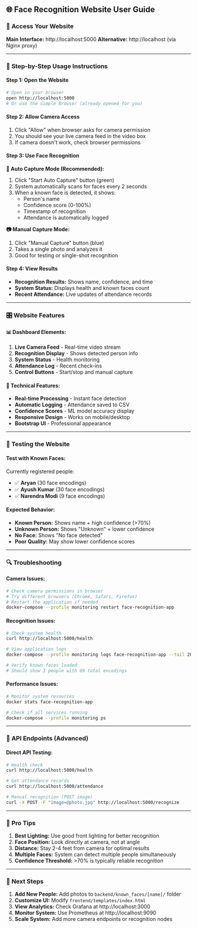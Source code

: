 ## 🌐 Face Recognition Website User Guide

### 📱 **Access Your Website**
**Main Interface:** http://localhost:5000
**Alternative:** http://localhost (via Nginx proxy)

---

### 🎯 **Step-by-Step Usage Instructions**

#### **Step 1: Open the Website**
```bash
# Open in your browser
open http://localhost:5000
# Or use the Simple Browser (already opened for you)
```

#### **Step 2: Allow Camera Access**
1. Click "Allow" when browser asks for camera permission
2. You should see your live camera feed in the video box
3. If camera doesn't work, check browser permissions

#### **Step 3: Use Face Recognition**

**🔄 Auto Capture Mode (Recommended):**
1. Click "Start Auto Capture" button (green)
2. System automatically scans for faces every 2 seconds
3. When a known face is detected, it shows:
   - Person's name
   - Confidence score (0-100%)
   - Timestamp of recognition
   - Attendance is automatically logged

**📷 Manual Capture Mode:**
1. Click "Manual Capture" button (blue)
2. Takes a single photo and analyzes it
3. Good for testing or single-shot recognition

#### **Step 4: View Results**
- **Recognition Results:** Shows name, confidence, and time
- **System Status:** Displays health and known faces count
- **Recent Attendance:** Live updates of attendance records

---

### 🎛️ **Website Features**

#### **📊 Dashboard Elements:**
1. **Live Camera Feed** - Real-time video stream
2. **Recognition Display** - Shows detected person info
3. **System Status** - Health monitoring
4. **Attendance Log** - Recent check-ins
5. **Control Buttons** - Start/stop and manual capture

#### **🔧 Technical Features:**
- **Real-time Processing** - Instant face detection
- **Automatic Logging** - Attendance saved to CSV
- **Confidence Scores** - ML model accuracy display
- **Responsive Design** - Works on mobile/desktop
- **Bootstrap UI** - Professional appearance

---

### 🧪 **Testing the Website**

#### **Test with Known Faces:**
Currently registered people:
- ✅ **Aryan** (30 face encodings)
- ✅ **Ayush Kumar** (30 face encodings) 
- ✅ **Narendra Modi** (9 face encodings)

#### **Expected Behavior:**
- **Known Person:** Shows name + high confidence (>70%)
- **Unknown Person:** Shows "Unknown" + lower confidence
- **No Face:** Shows "No face detected"
- **Poor Quality:** May show lower confidence scores

---

### 🔍 **Troubleshooting**

#### **Camera Issues:**
```bash
# Check camera permissions in browser
# Try different browsers (Chrome, Safari, Firefox)
# Restart the application if needed
docker-compose --profile monitoring restart face-recognition-app
```

#### **Recognition Issues:**
```bash
# Check system health
curl http://localhost:5000/health

# View application logs
docker-compose --profile monitoring logs face-recognition-app --tail 20

# Verify known faces loaded
# Should show 3 people with 69 total encodings
```

#### **Performance Issues:**
```bash
# Monitor system resources
docker stats face-recognition-app

# Check if all services running
docker-compose --profile monitoring ps
```

---

### 📱 **API Endpoints (Advanced)**

#### **Direct API Testing:**
```bash
# Health check
curl http://localhost:5000/health

# Get attendance records
curl http://localhost:5000/attendance

# Manual recognition (POST image)
curl -X POST -F "image=@photo.jpg" http://localhost:5000/recognize
```

---

### 🎯 **Pro Tips**

1. **Best Lighting:** Use good front lighting for better recognition
2. **Face Position:** Look directly at camera, not at angle
3. **Distance:** Stay 2-4 feet from camera for optimal results
4. **Multiple Faces:** System can detect multiple people simultaneously
5. **Confidence Threshold:** >70% is typically reliable recognition

---

### 🚀 **Next Steps**

1. **Add New People:** Add photos to `backend/known_faces/[name]/` folder
2. **Customize UI:** Modify `frontend/templates/index.html`
3. **View Analytics:** Check Grafana at http://localhost:3000
4. **Monitor System:** Use Prometheus at http://localhost:9090
5. **Scale System:** Add more camera endpoints or recognition nodes
